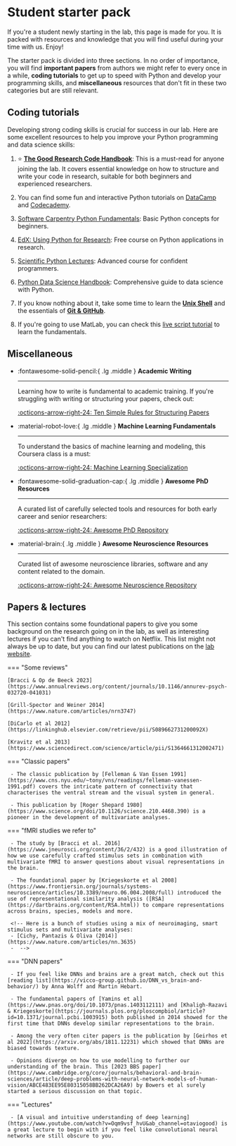 # Student starter pack

If you're a student newly starting in the lab, this page is made for you. It is packed with resources and knowledge that you will find useful during your time with us. Enjoy!

The starter pack is divided into three sections. In no order of importance, you will find **important papers** from authors we might refer to every once in a while, **coding tutorials** to get up to speed with Python and develop your programming skills, and **miscellaneous** resources that don't fit in these two categories but are still relevant.

## Coding tutorials

Developing strong coding skills is crucial for success in our lab. Here are some excellent resources to help you improve your Python programming and data science skills:

1. :star: **[The Good Research Code Handbook](https://goodresearch.dev/)**: This is a must-read for anyone joining the lab. It covers essential knowledge on how to structure and write your code in research, suitable for both beginners and experienced researchers.

2. You can find some fun and interactive Python tutorials on [DataCamp](https://www.datacamp.com/category/python) and [Codecademy](https://www.codecademy.com/catalog/language/python).

3. [Software Carpentry Python Fundamentals](https://swcarpentry.github.io/python-novice-inflammation/): Basic Python concepts for beginners.

4. [EdX: Using Python for Research](https://www.edx.org/learn/python/harvard-university-using-python-for-research): Free course on Python applications in research.

5. [Scientific Python Lectures](https://lectures.scientific-python.org/): Advanced course for confident programmers.

6. [Python Data Science Handbook](https://jakevdp.github.io/PythonDataScienceHandbook/): Comprehensive guide to data science with Python.

7. If you know nothing about it, take some time to learn the [**Unix Shell**](https://swcarpentry.github.io/shell-novice/) and the essentials of [**Git & GitHub**](https://swcarpentry.github.io/git-novice/).

8. If you're going to use MatLab, you can check this [live script tutorial](https://github.com/VisCog/MatlabForTheBehavioralSciences/tree/main) to learn the fundamentals.

## Miscellaneous

<div class="grid cards" markdown>

- :fontawesome-solid-pencil:{ .lg .middle } **Academic Writing**

    ---

    Learning how to write is fundamental to academic training. If you're struggling with writing or structuring your papers, check out:

    [:octicons-arrow-right-24: Ten Simple Rules for Structuring Papers](https://journals.plos.org/ploscompbiol/article?id=10.1371/journal.pcbi.1005619)

- :material-robot-love:{ .lg .middle } **Machine Learning Fundamentals**

    ---

    To understand the basics of machine learning and modeling, this Coursera class is a must:

    [:octicons-arrow-right-24: Machine Learning Specialization](https://www.coursera.org/specializations/machine-learning-introduction)

- :fontawesome-solid-graduation-cap:{ .lg .middle } **Awesome PhD Resources**

    ---

    A curated list of carefully selected tools and resources for both early career and senior researchers:

    [:octicons-arrow-right-24: Awesome PhD Repository](https://github.com/helenahartmann/awesome-PhD)

- :material-brain:{ .lg .middle } **Awesome Neuroscience Resources**

    ---

    Curated list of awesome neuroscience libraries, software and any content related to the domain.

    [:octicons-arrow-right-24: Awesome Neuroscience Repository](https://github.com/analyticalmonk/awesome-neuroscience)

</div>

## Papers & lectures

This section contains some foundational papers to give you some background on the research going on in the lab, as well as interesting lectures if you can't find anything to watch on Netflix. This list might not always be up to date, but you can find our latest publications on the [lab website](https://www.hoplab.be/publications/).

=== "Some reviews"

    [Bracci & Op de Beeck 2023](https://www.annualreviews.org/content/journals/10.1146/annurev-psych-032720-041031)

    [Grill-Spector and Weiner 2014](https://www.nature.com/articles/nrn3747)

    [DiCarlo et al 2012](https://linkinghub.elsevier.com/retrieve/pii/S089662731200092X)

    [Kravitz et al 2013](https://www.sciencedirect.com/science/article/pii/S1364661312002471)

=== "Classic papers"

     - The classic publication by [Felleman & Van Essen 1991](https://www.cns.nyu.edu/~tony/vns/readings/felleman-vanessen-1991.pdf) covers the intricate pattern of connectivity that characterises the ventral stream and the visual system in general. 

     - This publication by [Roger Shepard 1980](https://www.science.org/doi/10.1126/science.210.4468.390) is a pioneer in the development of multivariate analyses.

=== "fMRI studies we refer to"

     - The study by [Bracci et al. 2016](https://www.jneurosci.org/content/36/2/432) is a good illustration of how we use carefully crafted stimulus sets in combination with multivariate fMRI to answer questions about visual representations in the brain.

     - The foundational paper by [Kriegeskorte et al 2008](https://www.frontiersin.org/journals/systems-neuroscience/articles/10.3389/neuro.06.004.2008/full) introduced the use of representational similarity analysis ([RSA](https://dartbrains.org/content/RSA.html)) to compare representations across brains, species, models and more.
     
     <!-- Here is a bunch of studies using a mix of neuroimaging, smart stimulus sets and multivariate analyses:
     - [Cichy, Pantazis & Oliva (2014)](https://www.nature.com/articles/nn.3635)
     -  -->

=== "DNN papers"

     - If you feel like DNNs and brains are a great match, check out this [reading list](https://vicco-group.github.io/DNN_vs_brain-and-behavior/) by Anna Wolff and Martin Hebart.

     - The fundamental papers of [Yamins et al](https://www.pnas.org/doi/10.1073/pnas.1403112111) and [Khaligh-Razavi & Kriegeskorte](https://journals.plos.org/ploscompbiol/article?id=10.1371/journal.pcbi.1003915) both published in 2014 showed for the first time that DNNs develop similar representations to the brain.

     - Among the very often citer papers is the publication by [Geirhos et al 2022](https://arxiv.org/abs/1811.12231) which showed that DNNs are biased towards texture.
    
     - Opinions diverge on how to use modelling to further our understanding of the brain. This [2023 BBS paper](https://www.cambridge.org/core/journals/behavioral-and-brain-sciences/article/deep-problems-with-neural-network-models-of-human-vision/ABCE483EE95E80315058BB262DCA26A9) by Bowers et al surely started a serious discussion on that topic.

=== "Lectures"

     - [A visual and intuitive understanding of deep learning](https://www.youtube.com/watch?v=Oqm9vsf_hvU&ab_channel=otaviogood) is a great lecture to begin with if you feel like convolutional neural networks are still obscure to you.

